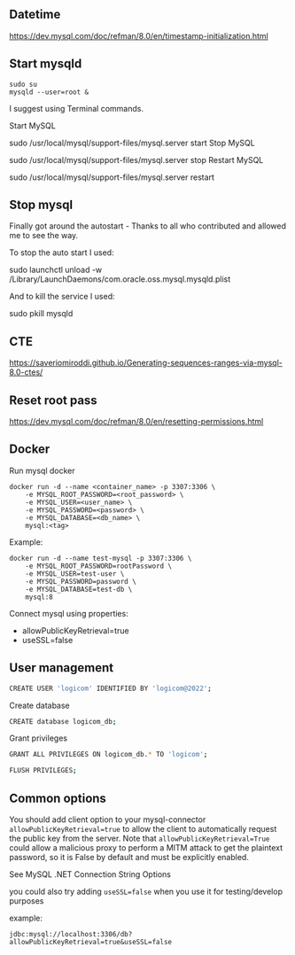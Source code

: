 ## Datetime

https://dev.mysql.com/doc/refman/8.0/en/timestamp-initialization.html

## Start mysqld

```
sudo su
mysqld --user=root &
```


I suggest using Terminal commands.

Start MySQL

sudo /usr/local/mysql/support-files/mysql.server start
Stop MySQL

sudo /usr/local/mysql/support-files/mysql.server stop
Restart MySQL

sudo /usr/local/mysql/support-files/mysql.server restart

## Stop mysql

Finally got around the autostart - Thanks to all who contributed and allowed me to see the way.

To stop the auto start I used:

sudo launchctl unload -w /Library/LaunchDaemons/com.oracle.oss.mysql.mysqld.plist

And to kill the service I used:

sudo pkill mysqld

## CTE
https://saveriomiroddi.github.io/Generating-sequences-ranges-via-mysql-8.0-ctes/


## Reset root pass

https://dev.mysql.com/doc/refman/8.0/en/resetting-permissions.html

## Docker

Run mysql docker

```
docker run -d --name <container_name> -p 3307:3306 \
    -e MYSQL_ROOT_PASSWORD=<root_password> \
    -e MYSQL_USER=<user_name> \
    -e MYSQL_PASSWORD=<password> \
    -e MYSQL_DATABASE=<db_name> \
    mysql:<tag>
```

Example:

```
docker run -d --name test-mysql -p 3307:3306 \
    -e MYSQL_ROOT_PASSWORD=rootPassword \
    -e MYSQL_USER=test-user \
    -e MYSQL_PASSWORD=password \
    -e MYSQL_DATABASE=test-db \
    mysql:8
```

Connect mysql using properties:
* allowPublicKeyRetrieval=true
* useSSL=false

## User management

```sh
CREATE USER 'logicom' IDENTIFIED BY 'logicom@2022';
```

Create database

```sh
CREATE database logicom_db;
```

Grant privileges

```sh
GRANT ALL PRIVILEGES ON logicom_db.* TO 'logicom';

FLUSH PRIVILEGES;
```

## Common options


You should add client option to your mysql-connector `allowPublicKeyRetrieval=true` to allow the client to automatically request the public key from the server. Note that `allowPublicKeyRetrieval=True` could allow a malicious proxy to perform a MITM attack to get the plaintext password, so it is False by default and must be explicitly enabled.

See MySQL .NET Connection String Options

you could also try adding `useSSL=false` when you use it for testing/develop purposes

example:

`jdbc:mysql://localhost:3306/db?allowPublicKeyRetrieval=true&useSSL=false`
